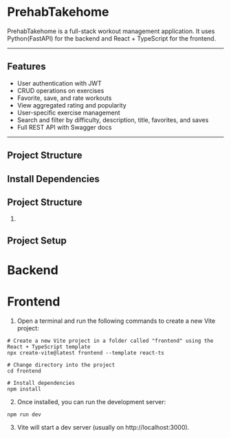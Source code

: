 # PrehabTakehome

PrehabTakehome is a full-stack workout management application. It uses Python(FastAPI) for the backend and React + TypeScript for the frontend.

---

## Features

- User authentication with JWT  
- CRUD operations on exercises  
- Favorite, save, and rate workouts  
- View aggregated rating and popularity  
- User-specific exercise management  
- Search and filter by difficulty, description, title, favorites, and saves  
- Full REST API with Swagger docs  

---

## Project Structure

## Install Dependencies

## Project Structure
1. 

## Project Setup
# Backend

# Frontend
1. Open a terminal and run the following commands to create a new Vite project:

```
# Create a new Vite project in a folder called "frontend" using the React + TypeScript template
npx create-vite@latest frontend --template react-ts

# Change directory into the project
cd frontend

# Install dependencies
npm install
```
2. Once installed, you can run the development server:
```
npm run dev
```
3. Vite will start a dev server (usually on http://localhost:3000).


